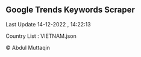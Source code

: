 

## Google Trends Keywords Scraper 
 
Last Update 14-12-2022 , 14:22:13

Country List :
VIETNAM.json



© Abdul Muttaqin 
